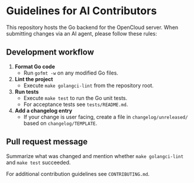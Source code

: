 # Guidelines for AI Contributors

This repository hosts the Go backend for the OpenCloud server. When submitting
changes via an AI agent, please follow these rules:

## Development workflow

1. **Format Go code**
   - Run `gofmt -w` on any modified Go files.
2. **Lint the project**
   - Execute `make golangci-lint` from the repository root.
3. **Run tests**
   - Execute `make test` to run the Go unit tests.
   - For acceptance tests see `tests/README.md`.
4. **Add a changelog entry**
   - If your change is user facing, create a file in `changelog/unreleased/`
     based on `changelog/TEMPLATE`.

## Pull request message

Summarize what was changed and mention whether `make golangci-lint` and
`make test` succeeded.

For additional contribution guidelines see `CONTRIBUTING.md`.
